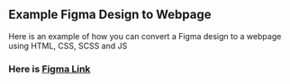 ## Example Figma Design to Webpage

Here is an example of how you can convert a Figma design to a webpage using HTML, CSS, SCSS and JS

### Here is [Figma Link](<https://www.figma.com/design/BRFQhe94XxQcu4pKLDKOWZ/Consulting-%26-Agency-Website-Template-I-Crito-(Community)?node-id=823-1347&t=Ep7adzpujLEupgPw-0>)
